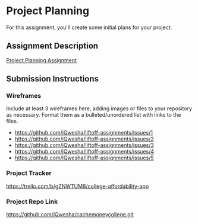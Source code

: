 # Project Planning
For this assignment, you'll create some initial plans for your project.

## Assignment Description
[Project Planning Assignment](https://education.launchcode.org/liftoff/modules/assignments/project-planning)

## Submission Instructions

### Wireframes

Include at least 3 wireframes here, adding images or files to your repository as necessary. Format them as a bulleted/unordered list with links to the files.

* https://github.com/iQwesha/liftoff-assignments/issues/1
* https://github.com/iQwesha/liftoff-assignments/issues/2
* https://github.com/iQwesha/liftoff-assignments/issues/3
* https://github.com/iQwesha/liftoff-assignments/issues/4
* https://github.com/iQwesha/liftoff-assignments/issues/5


### Project Tracker

https://trello.com/b/gZNWTUM8/college-affordability-app

### Project Repo Link
https://github.com/iQwesha/cachemoneycollege.git
